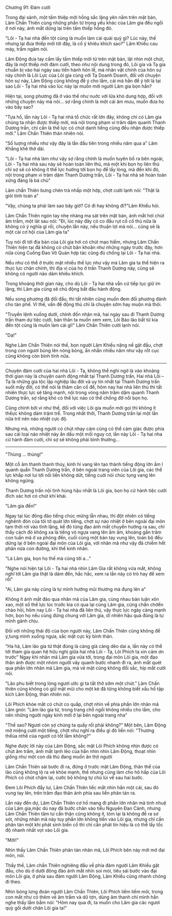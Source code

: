 




Chương 91: Đám cưới


Trong đại sảnh, một tấm thiệp mời hồng sắc lặng yên nằm trên mặt bàn, Lâm Chấn Thiên cùng những phần tử trọng yếu khác của Lâm gia đều ngồi ở nơi này, ánh mắt dừng lại trên tấm thiếp hồng đó.

"Lôi - Tạ hai nhà đến tột cùng là muốn làm cái quái quỷ gì? Lúc này, thế nhưng lại đưa thiếp mời tới đây, là cố ý khiêu khích sao?" Lâm Khiếu cau mày, trầm ngâm nói.

Lâm Động đưa tay cầm lấy tấm thiếp mời từ trên mặt bàn, lật nhìn một chút, đây là một thiếp mời đám cưới, theo như nội dung trong đó, Lôi gia và Tạ gia chuẩn bị vào hai ngày sau tiến hành hôn lễ, mà nhân vật chính của hôn sự này chính là Lôi Lực của Lôi gia cùng với Tạ Doanh Doanh, đối với chuyện hôn sự này, Lâm Động cũng không để ý cho lắm, cái mà hắn để ý tới là tại sao Lôi - Tạ hai nhà vào lúc này lại muốn mời người Lâm gia bọn hắn?

Hiện tại, song phương đã ở vào thế như nuớc với lửa khó dung hợp, đối với những chuyện này mà nói… sợ rằng chính là một cái âm mưu, muốn đưa họ vào bẫy sao?

"Tựa hồ, lần này Lôi - Tạ hai nhà tổ chức rất lớn đây, không chỉ có Lâm gia chúng ta nhận được thiếp mời, mà nội trong phạm vi trăm dặm quanh Thanh Dương trấn, chỉ cần là thế lực có chút danh tiếng cũng đều nhận được thiếp mời." Lâm Chấn Thiên thản nhiên nói.

"Số luợng nhiều như vậy đây là lần đầu tiên trong nhiều năm qua a" Lâm Khẳng khẽ thở dài.

"Lôi - Tạ hai nhà làm như vậy sợ rằng chính là muốn tuyên bố ra bên ngoài, Lôi - Tạ hai nhà sau này sẽ hoàn toàn liên thủ, mà một khi bọn họ liên thủ chỉ sợ sẽ có không ít thế lực hướng tới bọn họ để lấy lòng, mà đến khi đó, nội trong phạm vi trăm dặm Thanh Dương trấn, Lôi - Tạ hai nhà sẽ hoàn toàn xứng đáng là bá chủ"

Lâm chấn Thiên bưng chén trà nhấp một hớp, chợt cười lạnh nói: "Thật là giỏi tính toán a"

"Vậy, chúng ta phải làm sao bây giờ? Có đi hay không đi?"Lâm Khiếu hỏi.

Lâm Chấn Thiên ngón tay nhẹ nhàng ma sát trên mặt bàn, ánh mắt hơi chút âm trầm, một lát sau nói: "Đi, lúc này đây có co đầu rụt cổ cố thủ nữa là không có ý nghĩa gì rồi, chuyện lần này, nếu thuận lợi mà nói… cũng sẽ là một cái cơ hội cùa Lâm gia ta"

Tuy nói đi tới địa bàn của Lôi gia hơi có chút mạo hiểm, nhưng Lâm Chấn Thiên hiện tại đã không có chút băn khoăn như những ngày trước đây, hơn nữa cùng Cuồng Đao Võ Quán hợp tác cũng đủ chống lại Lôi - Tạ hai nhà.

Nếu như có thể ở trước mặt nhiều thế lực như vậy mà Lâm gia ta thể hiện ra thực lực chân chính, thì địa vị của họ ở trấn Thanh Dương này, cũng sẽ không có người nào dám khiêu khích.

Trong khoảng thời gian này, cho dù Lôi - Tạ hai nhà vẫn cứ tiếp tục giữ im lặng, thì Lâm gia cũng sẽ chủ động bắt đầu hành động.

Nếu song phương đã đối đầu, thì tất nhiên cũng muốn đem đối phương đánh cho tàn phế. Vì thế, vấn đề động thủ chỉ là chuyện sớm hay muộn mà thôi.

"Truyền lệnh xuống dưới, chỉnh đốn nhân mã, hai ngày sau đi Thanh Dương trấn tham dự tiệc cưới, bản thân ta muốn xem xem, Lôi Báo lão bất tử kia đến tột cùng là muốn làm cái gì!" Lâm Chấn Thiên cười lạnh nói.

"Dạ!"

Nghe Lâm Chấn Thiên nói thế, bọn người Lâm Khiếu nặng nề gật đầu, chợt trong con ngươi bùng lên nóng bỏng, ẩn nhẫn nhiều năm như vậy rốt cục cũng không còn bình tĩnh nữa.

***

Chuyện đám cưới của hai nhà Lôi - Tạ, không thể nghi ngờ là vào khoảng thời gian này là chuyện oanh động nhất tại Thanh Dương trấn, Hai nhà Lôi – Tạ là những gia tộc lập nghiệp lâu đời và uy tín nhất tại Thanh Dương trấn suốt mấy đời, có thể nói là thâm căn cố đế, hôm nay hai nhà liên thủ thì tất nhiên thực lực sẽ tăng mạnh, nội trong vòng năm trăm dặm quanh Thanh Dương trấn, sợ rằng khó có thế lực nào có thể chống đỡ nổi bọn họ.

Cũng chính bởi vì như thế, đối với việc Lôi gia muốn mời gọi thì không ít thếực không dám trậm trễ. Trong nhất thời, Thanh Dương trấn lại một lần nữa trở nên náo nhiệt cực độ.

Nhưng mà, những người có chút nhạy cảm cũng có thể cảm giác được phía sau cái loại náo nhiệt này ẩn dấu một mối nguy cơ, lần này Lôi - Tạ hai nha cử hành đám cưới, chỉ sợ sẽ không phải bình thường…

***

"Thùng … thùng!"

Một cỗ âm thanh thanh thúy, kinh hỉ vang lên tạo thành tiếng động lớn ầm ĩ quanh quẩn Thanh Dương trấn, ở bên ngoài trang viên của Lôi gia, các thế lực khắp nơi lui tới nối liền không dứt, tiếng cuời nói chúc tụng vang lên không ngừng.

Thanh Dương trấn nội tình hùng hậu nhất là Lôi gia, bọn họ cử hành tiệc cưới đích xác hơi có chút khí khái.

"Lâm gia đến!"

Ngay tại lúc đông đảo tiếng chúc mừng lẫn nhau, thì đột nhiên có tiếng nghênh đón của tôi tớ quát lớn tiếng, chợt sự náo nhiệt ở bên ngoài đại môn tạm thời rơi vào tĩnh lặng, kế đó từng đạo ánh mắt chuyển hướng ra sau, chỉ thấy cách đó không xa là tiếng vó ngựa vang lên ầm ầm, khoảng gần trăm con tuấn mã ở xa phóng đến, cuối cùng một bàn tay vung lên, toàn bộ đều dừng lại ở bên ngoài đại môn của Lôi gia, với nhân mã như vậy đã chiếm hết phân nửa con đường, khí thế kinh nhân.

"Là Lâm gia, bọn họ thế mà cũng tới a…"

"Nghe nói hiện tại Lôi - Tạ hai nhà nhìn Lâm Gia rất không vừa mắt, không nghĩ tới Lâm gia thật là dám đến, hắc hắc, xem ra lần này có trò hay để xem rồi"

"Ai, Lâm gia này cũng là tự mình hướng mũi thương mà đụng lên a"

Không ít ánh mắt đảo qua nhân mã của Lâm gia, cùng nhau bàn luận xôn xao, một số thế lực lúc trước kia có qua lại cùng Lâm gia, cũng chần chờến chào hỏi, hôm nay Lôi - Tạ hai nhà đã liên thủ, vậy thực lực ngày càng mạnh hơn, bọn họ nếu cùng đứng chung với Lâm gia, dĩ nhiên hậu quả đúng là tự mình gánh chịu.

Đối với những thái độ của bọn người này, Lâm Chấn Thiên cũng không để ý,tung mình xuống ngựa, sắc mặt cực kỳ bình thản.

"Ha hả, Lâm lão gia tử thật đúng là càng già càng dẻo dai a, lần này có thể tới tham gia quan hệ hữu nghị giữa hai nhà Lôi - Tạ, Lôi Phích ta xin cám ơn trước" Ngay khi nhân mã Lâm gia vừa tới, trong đại môn Lôi gia, một đạo thân ảnh được một nhóm người vây quanh bước nhanh đi ra, ánh mắt quét qua phần lớn nhân mã Lâm gia, mà vẻ mặt cũng không đổi sắc, híp mắt cười nói.

"Lão phu biết trong lòng ngươi ước gì ta tắt thở sớm một chút." Lâm Chấn thiên cũng không có giữ mặt mũi cho một kẻ đã từng không biết xấu hổ tập kích Lâm Động, thản nhiên nói.

Lôi Phích khóe mắt có chút co quắp, chợt nhìn về phía phần lớn nhân mã Lâm gnói: "Lâm lão gia tử, trong trang chỗ ngồi không nhiều cho lắm, cho nên những người ngày kính mời ở lại bên ngoài trang nha"

"Thế sao? Ngươi còn sợ chúng ta quấy rối phải không?" Một bên, Lâm Động mở miệng cười một tiếng, chợt như nghĩ ra điều gì đó liền nói: "Thương thếủa nthế của ngươi có tốt lắm không?"

Nghe được lời này của Lâm Động, sắc mặt Lôi Phích không nhịn được có chút âm trầm, ánh mắt lạnh lẽo của hắn nhìn nhìn Lâm Động, thoạt nhìn giống như một con dã thú đang muốn ăn thịt người

Lâm Chấn Thiên sải bước đi ra, đứng ở trước mặt Lâm Động, thân thể của lão cũng không lộ ra vẻ khỏe mạnh, thế nhưng cũng làm cho hô hấp của Lôi Phích có chút chậm lại, cước bộ không tự chủ lùi về sau hai bước.

Đem Lôi Phích đẩy lui, Lâm Chấn Thiên liếc mắt nhìn hắn một cái, sau đó vung tay lên, trên trăm đạo thân ảnh phía sau liền phân tán ra.

Lần này đến dự, Lâm Chấn Thiên cơ hồ mang đi phần lớn nhân mã tinh nhuệ của Lâm gia,mặc dù nay đã bước chân vào tiểu Nguyên Đan Cảnh, nhưng Lâm Chấn Thiên tâm tư cẩn thận cũng không ít, tóm lại là không để ra sơ sót, những nhân mã này tuy phần lớn không tiến vào Lôi gia, nhưng chỉ cần phân tán một khi phát sinh biến cố thì chỉ cần phát tín hiệu là có thể lấy tốc độ nhanh nhất vọt vào Lôi gia.

"Mời!"

Nhìn thấy Lâm Chấn Thiên phân tán nhân mã, Lôi Phích bên này mới mở đại môn, nói.

Thấy thế, Lâm chấn Thiên nghiêng đầu về phía đám người Lâm Khiếu gật đầu, cho dù ở dưới đông đảo ánh mắt nhìn soi mói, tiêu sái bước vào đại môn Lôi gia, ở phía sau đám người Lâm Động, Lâm Khiếu cũng nhanh chóng đi theo.

Nhìn bóng lưng đoàn người Lâm Chấn Thiên, Lôi Phích liếm liếm môi, trong con mắt như có thêm vẻ âm trầm và dữ tợn, dùng âm thanh chỉ mình hắn nghe thấy lẩm bẩm nói: "Hôm nay qua đi, ta muốn cho Lâm gia các ngươi quỳ gối dưới chân Lôi gia ta!"




